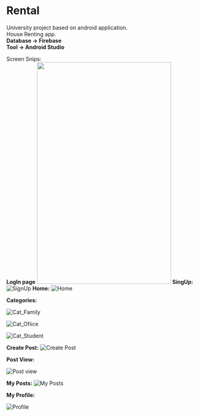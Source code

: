 # Rental
University project based on android application.<br />
House Renting app.<br />
**Database -> Firebase** <br />
**Tool -> Android Studio**<br />

Screen Snips:<br />
**LogIn page**
<img src="https://user-images.githubusercontent.com/60656465/229903923-7bd55042-c623-4c1c-a765-5fe693e6e3f5.jpg" width="350" height="580">
**SingUp:**
![SignUp](https://user-images.githubusercontent.com/60656465/229904227-46cf1b8b-82f9-4af1-8054-2831217e08b6.jpg)
**Home:**
![Home](https://user-images.githubusercontent.com/60656465/229904359-e1b9227a-bb04-4350-a8d8-6b129a419a5a.jpg)

**Categories:**

![Cat_Family](https://user-images.githubusercontent.com/60656465/229904697-a2e2acf6-03e0-4ccb-835b-e677302a4b94.jpg)

![Cat_Ofiice](https://user-images.githubusercontent.com/60656465/229904519-4c1ab6f6-396c-47c7-9e78-3f9ea7ae9ac1.jpg)

![Cat_Student](https://user-images.githubusercontent.com/60656465/229904501-ea921a5e-43a9-4295-acba-f77876d59886.jpg)

**Create Post:**
![Create Post](https://user-images.githubusercontent.com/60656465/229904959-1ea46748-5871-4a59-b86e-6a03223b81df.jpg)

**Post View:**

![Post view](https://user-images.githubusercontent.com/60656465/229904965-47c9426f-67f7-473f-835b-33c28e7647d0.jpg)

**My Posts:**
![My Posts](https://user-images.githubusercontent.com/60656465/229905185-79ec2ddf-2ed7-4f7b-b90a-a75266596fb8.jpg)

**My Profile:**

![Profile](https://user-images.githubusercontent.com/60656465/229905220-cb316ed0-8322-4516-8180-c0fb0885e8eb.jpg)
